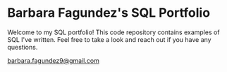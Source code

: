 # Barbara Fagundez's SQL Portfolio

Welcome to my SQL portfolio! This code repository contains examples of SQL I've written. Feel free to take a look and reach out if you have any questions.

barbara.fagundez9@gmail.com
